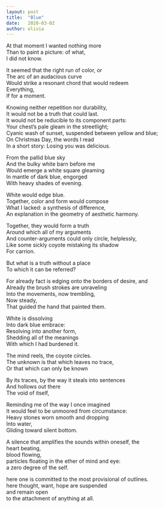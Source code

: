 ```yaml
---
layout: post
title:  "Blue"
date:   2020-03-02 
author: olivia
---
```


At that moment I wanted nothing more  
Than to paint a picture: of what,  
I did not know.  

It seemed that the right run of color, or  
The arc of an audacious curve  
Would strike a resonant chord that would redeem  
Everything,  
If for a moment.  

Knowing neither repetition nor durability,  
It would not be a truth that could last.  
It would not be reducible to its component parts:  
Your chest’s pale gleam in the streetlight;  
Cyanic wash of sunset, suspended between yellow and blue;  
On Christmas Day, the words I read  
In a short story: Losing you was delicious.  

From the pallid blue sky  
And the bulky white barn before me  
Would emerge a white square gleaming  
In mantle of dark blue, engorged  
With heavy shades of evening.  

White would edge blue.  
Together, color and form would compose  
What I lacked: a synthesis of difference,  
An explanation in the geometry of aesthetic harmony.  

Together, they would form a truth  
Around which all of my arguments  
And counter-arguments could only circle, helplessly,  
Like some sickly coyote mistaking its shadow  
For carrion.  

But what is a truth without a place  
To which it can be referred?  

For already fact is edging onto the borders of desire, and  
Already the brush strokes are unraveling  
Into the movements, now trembling,  
Now steady,  
That guided the hand that painted them.  

White is dissolving  
Into dark blue embrace:  
Resolving into another form,  
Shedding all of the meanings  
With which I had burdened it.  

The mind reels, the coyote circles.  
The unknown is that which leaves no trace,  
Or that which can only be known  

By its traces, by the way it steals into sentences  
And hollows out there  
The void of itself,  

Reminding me of the way I once imagined  
It would feel to be unmoored from circumstance:  
Heavy stones worn smooth and dropping  
Into water,  
Gliding toward silent bottom.  

A silence that amplifies the sounds within oneself, the  
heart beating,  
blood flowing,  
particles floating in the ether of mind and eye:  
a zero degree of the self.  

here one is committed to the most provisional of outlines.  
here thought, want, hope are suspended  
and remain open  
to the attachment of anything at all.  
